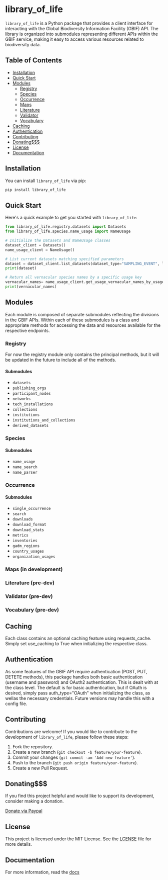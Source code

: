 # library_of_life
`library_of_life` is a Python package that provides a client interface for interacting with the Global Biodiversity Information Facility (GBIF) API. The library is organized into submodules representing different APIs within the GBIF service, making it easy to access various resources related to biodiversity data.

## Table of Contents

- [Installation](#installation)
- [Quick Start](#quick-start)
- [Modules](#modules)
  - [Registry](#registry)
  - [Species](#species)
  - [Occurrence](#occurrences)
  - [Maps](#maps)
  - [Literature](#literature)
  - [Validator](#validator)
  - [Vocabulary](#vocabulary)
- [Caching](#caching)
- [Authentication](#authentication)
- [Contributing](#contributing)
- [Donating$$$](#donating)
- [License](#license)
- [Documentation](#documentation)

## Installation

You can install `library_of_life` via pip:

```bash
pip install library_of_life
```

## Quick Start

Here's a quick example to get you started with `library_of_life`:

```python
from library_of_life.registry.datasets import Datasets
from library_of_life.species.name_usage import NameUsage

# Initialize the Datasets and NameUsage classes
dataset_client = Datasets()
name_usage_client = NameUsage()

# List current datasets matching specified parameters
dataset = dataset_client.list_datasets(dataset_type="SAMPLING_EVENT", limit=10)
print(dataset)

# Return all vernacular species names by a specific usage key
vernacular_names= name_usage_client.get_usage_vernacular_names_by_usage_key(5231190)
print(vernacular_names)
```

## Modules

Each module is composed of separate submodules reflecting the divisions in the GBIF APIs. Within each of these submodules is a class and appropriate methods for accessing the data and resources available for the respective endpoints.

### Registry

For now the registry module only contains the principal methods, but it will be updated in the future to include all of the methods.

#### Submodules

- `datasets`
- `publishing_orgs`
- `participant_nodes`
- `networks`
- `tech_installations`
- `collections`
- `institutions`
- `institutions_and_collections`
- `derived_datasets`

### Species

#### Submodules

- `name_usage`
- `name_search`
- `name_parser`

### Occurrence

#### Submodules

- `single_occurrence`
- `search`
- `downloads`
- `download_format`
- `download_stats`
- `metrics`
- `inventories`
- `gadm_regions`
- `country_usages`
- `organization_usages`

### Maps (in development)

### Literature (pre-dev)

### Validator (pre-dev)

### Vocabulary (pre-dev)

## Caching

Each class contains an optional caching feature using requests_cache. Simply set use_caching to True when initializing the respective class.

## Authentication

As some features of the GBIF API require authentication (POST, PUT, DETETE methods), this package handles both basic authentication (username and password) and OAuth2 authentication. This is dealt with at the class level. The default is for basic authentication, but if OAuth is desired, simply pass auth_type="OAuth" when initializing the class, as wellas the necessary credentials. Future versions may handle this with a config file.

## Contributing

Contributions are welcome! If you would like to contribute to the development of `library_of_life`, please follow these steps:

1. Fork the repository.
2. Create a new branch (`git checkout -b feature/your-feature`).
3. Commit your changes (`git commit -am 'Add new feature'`).
4. Push to the branch (`git push origin feature/your-feature`).
5. Create a new Pull Request.

## Donating$$$

If you find this project helpful and would like to support its development, consider making a donation.

[Donate via Paypal](https://www.paypal.com/donate/?hosted_button_id=N8HR4SN2J6FPG)

## License

This project is licensed under the MIT License. See the [LCENSE](LICENSE) file for more details.

## Documentation
For more information, read the [docs](#https://library-of-life.readthedocs.io/en/latest/modules.html)

